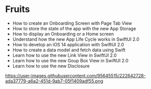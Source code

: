 # Fruits


- How to create an Onboarding Screen with Page Tab View
- How to store the state of the app with the new App Storage
- How to display an Onboarding or a Home screen
- Understand how the new App Life Cycle works in SwiftUI 2.0
- How to develop an iOS 14 application with SwiftUI 2.0
- How to create a data model and fetch data using Swift
- Learn how to use the new Link View in SwiftUI 2.0
- Learn how to use the new Goup Box View in SwiftUI 2.0
- Learn how to use the new Disclosure

https://user-images.githubusercontent.com/95645515/222642728-ada37779-a6a2-451d-9ab7-05f1409adf55.png
